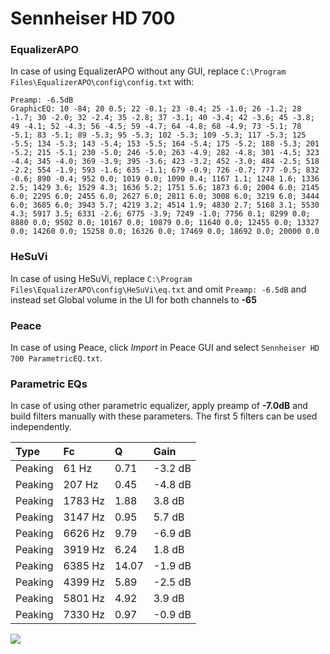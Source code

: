# Sennheiser HD 700

### EqualizerAPO
In case of using EqualizerAPO without any GUI, replace `C:\Program Files\EqualizerAPO\config\config.txt`
with:
```
Preamp: -6.5dB
GraphicEQ: 10 -84; 20 0.5; 22 -0.1; 23 -0.4; 25 -1.0; 26 -1.2; 28 -1.7; 30 -2.0; 32 -2.4; 35 -2.8; 37 -3.1; 40 -3.4; 42 -3.6; 45 -3.8; 49 -4.1; 52 -4.3; 56 -4.5; 59 -4.7; 64 -4.8; 68 -4.9; 73 -5.1; 78 -5.1; 83 -5.1; 89 -5.3; 95 -5.3; 102 -5.3; 109 -5.3; 117 -5.3; 125 -5.5; 134 -5.3; 143 -5.4; 153 -5.5; 164 -5.4; 175 -5.2; 188 -5.3; 201 -5.2; 215 -5.1; 230 -5.0; 246 -5.0; 263 -4.9; 282 -4.8; 301 -4.5; 323 -4.4; 345 -4.0; 369 -3.9; 395 -3.6; 423 -3.2; 452 -3.0; 484 -2.5; 518 -2.2; 554 -1.9; 593 -1.6; 635 -1.1; 679 -0.9; 726 -0.7; 777 -0.5; 832 -0.6; 890 -0.4; 952 0.0; 1019 0.0; 1090 0.4; 1167 1.1; 1248 1.6; 1336 2.5; 1429 3.6; 1529 4.3; 1636 5.2; 1751 5.6; 1873 6.0; 2004 6.0; 2145 6.0; 2295 6.0; 2455 6.0; 2627 6.0; 2811 6.0; 3008 6.0; 3219 6.0; 3444 6.0; 3685 6.0; 3943 5.7; 4219 3.2; 4514 1.9; 4830 2.7; 5168 3.1; 5530 4.3; 5917 3.5; 6331 -2.6; 6775 -3.9; 7249 -1.0; 7756 0.1; 8299 0.0; 8880 0.0; 9502 0.0; 10167 0.0; 10879 0.0; 11640 0.0; 12455 0.0; 13327 0.0; 14260 0.0; 15258 0.0; 16326 0.0; 17469 0.0; 18692 0.0; 20000 0.0
```

### HeSuVi
In case of using HeSuVi, replace `C:\Program Files\EqualizerAPO\config\HeSuVi\eq.txt` and omit `Preamp:
-6.5dB` and instead set Global volume in the UI for both channels to **-65**

### Peace
In case of using Peace, click *Import* in Peace GUI and select `Sennheiser HD 700 ParametricEQ.txt`.

### Parametric EQs
In case of using other parametric equalizer, apply preamp of **-7.0dB** and build filters manually with
these parameters. The first 5 filters can be used independently.

| Type    | Fc      |     Q | Gain    |
|:--------|:--------|:------|:--------|
| Peaking | 61 Hz   |  0.71 | -3.2 dB |
| Peaking | 207 Hz  |  0.45 | -4.8 dB |
| Peaking | 1783 Hz |  1.88 | 3.8 dB  |
| Peaking | 3147 Hz |  0.95 | 5.7 dB  |
| Peaking | 6626 Hz |  9.79 | -6.9 dB |
| Peaking | 3919 Hz |  6.24 | 1.8 dB  |
| Peaking | 6385 Hz | 14.07 | -1.9 dB |
| Peaking | 4399 Hz |  5.89 | -2.5 dB |
| Peaking | 5801 Hz |  4.92 | 3.9 dB  |
| Peaking | 7330 Hz |  0.97 | -0.9 dB |

![](https://raw.githubusercontent.com/jaakkopasanen/AutoEq/master/results/headphonecom/headphonecom/Sennheiser%20HD%20700/Sennheiser%20HD%20700.png)